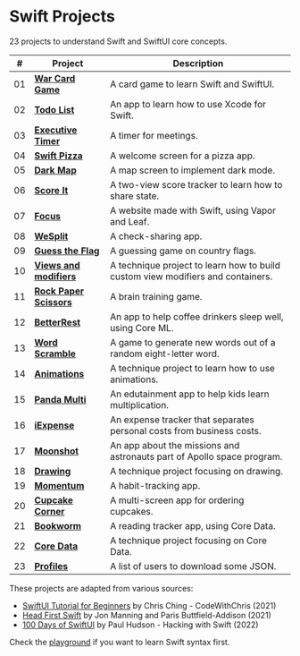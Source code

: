 # Swift Projects

23 projects to understand Swift and SwiftUI core concepts.

| #   | Project                                           | Description                                                                     |
| --- | ------------------------------------------------- | ------------------------------------------------------------------------------- |
| 01  | [**War Card Game**](01-war-card-game)             | A card game to learn Swift and SwiftUI.                                         |
| 02  | [**Todo List**](02-todo-list)                     | An app to learn how to use Xcode for Swift.                                     |
| 03  | [**Executive Timer**](03-executive-timer)         | A timer for meetings.                                                           |
| 04  | [**Swift Pizza**](04-swift-pizza)                 | A welcome screen for a pizza app.                                               |
| 05  | [**Dark Map**](05-dark-map)                       | A map screen to implement dark mode.                                            |
| 06  | [**Score It**](06-score-it)                       | A two-view score tracker to learn how to share state.                           |
| 07  | [**Focus**](07-focus)                             | A website made with Swift, using Vapor and Leaf.                                |
| 08  | [**WeSplit**](08-wesplit)                         | A check-sharing app.                                                            |
| 09  | [**Guess the Flag**](09-guess-the-flag)           | A guessing game on country flags.                                               |
| 10  | [**Views and modifiers**](10-views-and-modifiers) | A technique project to learn how to build custom view modifiers and containers. |
| 11  | [**Rock Paper Scissors**](11-rock-paper-scissors) | A brain training game.                                                          |
| 12  | [**BetterRest**](12-betterrest)                   | An app to help coffee drinkers sleep well, using Core ML.                       |
| 13  | [**Word Scramble**](13-word-scramble)             | A game to generate new words out of a random eight-letter word.                 |
| 14  | [**Animations**](14-animations)                   | A technique project to learn how to use animations.                             |
| 15  | [**Panda Multi**](15-panda-multi)                 | An edutainment app to help kids learn multiplication.                           |
| 16  | [**iExpense**](16-iexpense)                       | An expense tracker that separates personal costs from business costs.           |
| 17  | [**Moonshot**](17-moonshot)                       | An app about the missions and astronauts part of Apollo space program.          |
| 18  | [**Drawing**](18-drawing)                         | A technique project focusing on drawing.                                        |
| 19  | [**Momentum**](19-momentum)                       | A habit-tracking app.                                                           |
| 20  | [**Cupcake Corner**](20-cupcake-corner)           | A multi-screen app for ordering cupcakes.                                       |
| 21  | [**Bookworm**](21-bookworm)                       | A reading tracker app, using Core Data.                                         |
| 22  | [**Core Data**](22-core-data)                     | A technique project focusing on Core Data.                                      |
| 23  | [**Profiles**](23-profiles)                       | A list of users to download some JSON.                                          |

These projects are adapted from various sources:

- [SwiftUI Tutorial for Beginners](https://www.youtube.com/watch?v=F2ojC6TNwws) by Chris Ching - CodeWithChris (2021)
- [Head First Swift](https://www.amazon.com/Head-First-Swift-Anthony-Gray/dp/1491922850) by Jon Manning and Paris Buttfield-Addison (2021)
- [100 Days of SwiftUI](https://www.hackingwithswift.com/100/swiftui) by Paul Hudson - Hacking with Swift (2022)

Check the [playground](playground) if you want to learn Swift syntax first.
